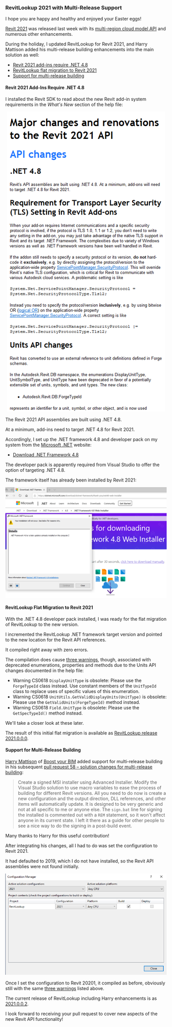 <head>
<meta http-equiv="Content-Type" content="text/html; charset=utf-8">
<link rel="stylesheet" type="text/css" href="bc.css">
<script src="https://cdn.rawgit.com/google/code-prettify/master/loader/run_prettify.js" type="text/javascript"></script>
<script async src="https://platform.twitter.com/widgets.js" charset="utf-8"></script>
</head>

<!---

- set up .net framework 4.8
  https://dotnet.microsoft.com/download/dotnet-framework/thank-you/net48-web-installer
  dotnet_4_8_download.png
  https://dotnet.microsoft.com/download/dotnet-framework/thank-you/net48-developer-pack-offline-installer
  developer pack installer
  
- /a/doc/revit/tbc/git/a/zip/revitlookup_2021_warnings_01.txt
  installed Revit 2021 SDK to C:\a\lib\2021\SDK
  installed .net framework 4.8 developer tools
  flat migration of RevitLookup
  https://github.com/jeremytammik/RevitLookup/releases/tag/2021.0.0.0

- harry mattison added support for mult-config
  to build, i had to set the configuration
  it defaulted to 2019, which i do not have installed, so the Revit API assemblies were not found
  vs_configuration_manager.png
  once i set the configuration to Revit 20201, it compiled as before, obviously still with the [three warnings](zip/revitlookup_2021_warnings_01.txt) listed above.

twitter:

 in the #RevitAPI #DynamoBim @AutodeskForge @AutodeskRevit #bim #ForgeDevCon 

I hope you are happy and healthy and enjoyed your Easter eggs!
During the holiday, I updated RevitLookup for Revit 2021, and Harry Mattison added his multi-release building enhancements into the main solution as well
&ndash; Revit 2021 add-ins require .NET 4.8
&ndash; RevitLookup flat migration to Revit 2021
&ndash; Support for multi-release building...

linkedin:


#bim #DynamoBim #ForgeDevCon #Revit #API #IFC #SDK #AI #VisualStudio #Autodesk #AEC #adsk

the [Revit API discussion forum](http://forums.autodesk.com/t5/revit-api-forum/bd-p/160) thread

<center>
<img src="img/" alt="" title="" width="600"/>
<p style="font-size: 80%; font-style:italic"></p>
</center>

-->

### RevitLookup 2021 with Multi-Release Support

I hope you are happy and healthy and enjoyed your Easter eggs!

[Revit 2021](https://thebuildingcoder.typepad.com/blog/2020/04/revit-2021-cloud-model-api.html#2) was
released last week with
its [multi-region cloud model API](https://thebuildingcoder.typepad.com/blog/2020/04/revit-2021-cloud-model-api.html#4) and
numerous other enhancements.

During the holiday, I updated RevitLookup for Revit 2021, and Harry Mattison added his multi-release building enhancements into the main solution as well:

- [Revit 2021 add-ins require .NET 4.8](#2)
- [RevitLookup flat migration to Revit 2021](#3)
- [Support for multi-release building](#4)

#### <a name="2"></a>Revit 2021 Add-Ins Require .NET 4.8

I installed the Revit SDK to read about the new Revit add-in system requirements in the *What's New* section of the help file:

<center>
<img src="img/revit_2021_addin_requirements.png" alt="Add-in requirements" title="Add-in requirements" width="493"/> <!-- 493 -->
</center>

The Revit 2021 API assemblies are built using .NET 4.8.

At a minimum, add-ins need to target .NET 4.8 for Revit 2021. 

Accordingly, I set up the .NET framework 4.8 and developer pack on my system from the [Microsoft .NET](https://dotnet.microsoft.com) website:

- [Download .NET Framework 4.8](https://dotnet.microsoft.com/download/dotnet-framework/net48)

The developer pack is apparently required from Visual Studio to offer the option of targeting .NET 4.8.

The framework itself has already been installed by Revit 2021:

<center>
<img src="img/dotnet_4_8_download.png" alt=".NET 4.8 installation" title=".NET 4.8 installation" width="800"/> <!-- 2002 -->
</center>


#### <a name="3"></a>RevitLookup Flat Migration to Revit 2021

With the .NET 4.8 developer pack installed, I was ready for the flat migration of RevitLookup to the new version.

I incremented the RevitLookup .NET framework target version and pointed to the new location for the Revit API references.

It compiled right away with zero errors.

The compilation does cause [three warnings](zip/revitlookup_2021_warnings_01.txt), though, associated with deprecated enumerations, properties and methods due to the Units API changes documented in the help file:

- Warning	CS0618 `DisplayUnitType` is obsolete: Please use the `ForgeTypeId` class instead. Use constant members of the `UnitTypeId` class to replace uses of specific values of this enumeration.
- Warning	CS0618 `UnitUtils.GetValidDisplayUnits(UnitType)` is obsolete: Please use the `GetValidUnits(ForgeTypeId)` method instead.
- Warning	CS0618 `Field.UnitType` is obsolete: Please use the `GetSpecTypeId()` method instead.

We'll take a closer look at these later.

The result of this initial flat migration is available
as [RevitLookup release 2021.0.0.0](https://github.com/jeremytammik/RevitLookup/releases/tag/2021.0.0.0).

#### <a name="4"></a>Support for Multi-Release Building

[Harry Mattison](https://github.com/harrymattison) of [Boost your BIM](https://twitter.com/BoostYourBIM) added
support for multi-release building in his
subsequent [pull request 58 &ndash; solution changes for multi-release building](https://github.com/jeremytammik/RevitLookup/pull/58):

> Create a signed MSI installer using Advanced Installer.
Modify the Visual Studio solution to use macro variables to ease the process of building for different Revit versions.
All you need to do now is create a new configuration and the output direction, DLL references, and other items will automatically update.
It is designed to be very generic and not at all specific to me or anyone else.
The `sign.bat` line for signing the installed is commented out with a `REM` statement, so it won't affect anyone in its current state.
I left it there as a guide for other people to see a nice way to do the signing in a post-build event.

Many thanks to Harry for this useful contribution!

After integrating his changes, all I had to do was set the configuration to Revit 2021.

It had defaulted to 2019, which I do not have installed, so the Revit API assemblies were not found initially.

<center>
<img src="img/vs_configuration_manager.png" alt="Visual Studio configuration manager" title="Visual Studio configuration manager" width="701"/> <!-- 701 -->
</center>

Once I set the configuration to Revit 20201, it compiled as before, obviously still with the
same [three warnings](zip/revitlookup_2021_warnings_01.txt) listed above.

The current release of RevitLookup including Harry enhancements is 
as [2021.0.0.2](https://github.com/jeremytammik/RevitLookup/releases/tag/2021.0.0.2).

I look forward to receiving your pull request to cover new aspects of the new Revit API functionality!
